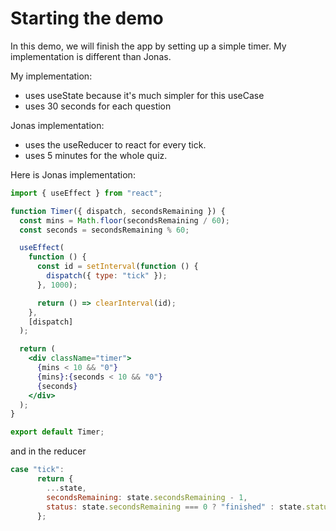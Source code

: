 # Starting the demo

In this demo, we will finish the app by setting up a simple timer.
My implementation is different than Jonas.

My implementation:

- uses useState because it's much simpler for this useCase
- uses 30 seconds for each question

Jonas implementation:

- uses the useReducer to react for every tick.
- uses 5 minutes for the whole quiz.

Here is Jonas implementation:

```jsx
import { useEffect } from "react";

function Timer({ dispatch, secondsRemaining }) {
  const mins = Math.floor(secondsRemaining / 60);
  const seconds = secondsRemaining % 60;

  useEffect(
    function () {
      const id = setInterval(function () {
        dispatch({ type: "tick" });
      }, 1000);

      return () => clearInterval(id);
    },
    [dispatch]
  );

  return (
    <div className="timer">
      {mins < 10 && "0"}
      {mins}:{seconds < 10 && "0"}
      {seconds}
    </div>
  );
}

export default Timer;
```

and in the reducer

```js
case "tick":
      return {
        ...state,
        secondsRemaining: state.secondsRemaining - 1,
        status: state.secondsRemaining === 0 ? "finished" : state.status,
      };
```
